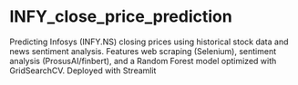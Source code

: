 # INFY_close_price_prediction
Predicting Infosys (INFY.NS) closing prices using historical stock data and news sentiment analysis. Features web scraping (Selenium), sentiment analysis (ProsusAI/finbert), and a Random Forest model optimized with GridSearchCV. Deployed with Streamlit
